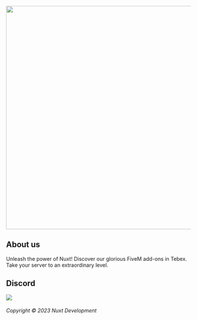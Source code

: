 <p align="center">
    <img width="610" src="https://i.imgur.com/IDDpgtG.png">
</p>

## About us

Unleash the power of Nuxt! Discover our glorious FiveM add-ons in Tebex. Take your server to an extraordinary level.

## Discord

<a href="https://discord.gg/ejUSZ5JCKj"><img src="https://invidget.switchblade.xyz/832802029725286452"/></a>

###### Copyright © 2023 Nuxt Development
